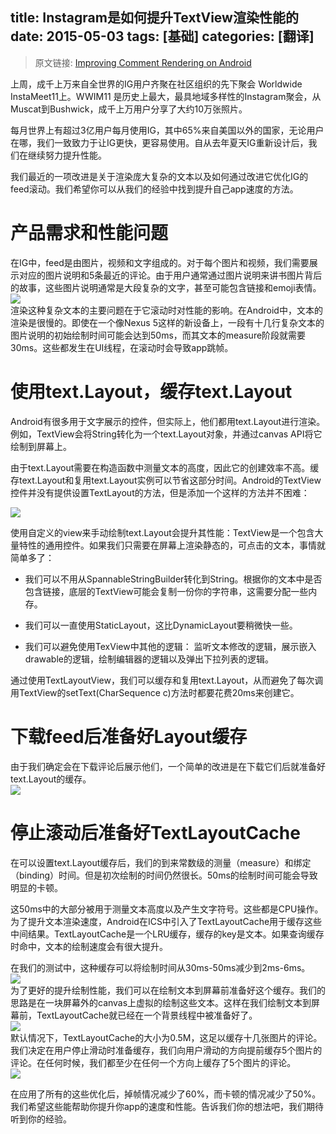 title: Instagram是如何提升TextView渲染性能的
date: 2015-05-03
tags: [基础]
categories: [翻译]
---

> 原文链接: [Improving Comment Rendering on Android](http://instagram-engineering.tumblr.com/post/114508858967/improving-comment-rendering-on-android)

上周，成千上万来自全世界的IG用户齐聚在社区组织的先下聚会 Worldwide InstaMeet11上。WWIM11 是历史上最大，最具地域多样性的Instagram聚会，从Muscat到Bushwick，成千上万用户分享了大约10万张照片。

每月世界上有超过3亿用户每月使用IG，其中65%来自美国以外的国家，无论用户在哪，我们一致致力于让IG更快，更容易使用。自从去年夏天IG重新设计后，我们在继续努力提升性能。

我们最近的一项改进是关于渲染庞大复杂的文本以及如何通过改进它优化IG的feed滚动。我们希望你可以从我们的经验中找到提升自己app速度的方法。  
<!--more-->
# 产品需求和性能问题

在IG中，feed是由图片，视频和文字组成的。对于每个图片和视频，我们需要展示对应的图片说明和5条最近的评论。由于用户通常通过图片说明来讲书图片背后的故事，这些图片说明通常是大段复杂的文字，甚至可能包含链接和emoji表情。  
![](http://codethink.me/images/how-ig-impove-textview-rendering-1.png)  
渲染这种复杂文本的主要问题在于它滚动时对性能的影响。在Android中，文本的渲染是很慢的。即使在一个像Nexus 5这样的新设备上，一段有十几行复杂文本的图片说明的初始绘制时间可能会达到50ms，而其文本的measure阶段就需要30ms。这些都发生在UI线程，在滚动时会导致app跳帧。

# 使用text.Layout，缓存text.Layout

Android有很多用于文字展示的控件，但实际上，他们都用text.Layout进行渲染。例如，TextView会将String转化为一个text.Layout对象，并通过canvas API将它绘制到屏幕上。

由于text.Layout需要在构造函数中测量文本的高度，因此它的创建效率不高。缓存text.Layout和复用text.Layout实例可以节省这部分时间。Android的TextView控件并没有提供设置TextLayout的方法，但是添加一个这样的方法并不困难：

![](http://codethink.me/images/how-ig-impove-textview-rendering-2.png)

使用自定义的view来手动绘制text.Layout会提升其性能：TextView是一个包含大量特性的通用控件。如果我们只需要在屏幕上渲染静态的，可点击的文本，事情就简单多了：

*   我们可以不用从SpannableStringBuilder转化到String。根据你的文本中是否包含链接，底层的TextView可能会复制一份你的字符串，这需要分配一些内存。

*   我们可以一直使用StaticLayout，这比DynamicLayout要稍微快一些。

*   我们可以避免使用TexView中其他的逻辑： 监听文本修改的逻辑，展示嵌入drawable的逻辑，绘制编辑器的逻辑以及弹出下拉列表的逻辑。

通过使用TextLayoutView，我们可以缓存和复用text.Layout，从而避免了每次调用TextView的setText(CharSequence c)方法时都要花费20ms来创建它。

# 下载feed后准备好Layout缓存

由于我们确定会在下载评论后展示他们，一个简单的改进是在下载它们后就准备好text.Layout的缓存。  
![](http://codethink.me/images/how-ig-impove-textview-rendering-3.png)

# 停止滚动后准备好TextLayoutCache

在可以设置text.Layout缓存后，我们的到来常数级的测量（measure）和绑定（binding）时间。但是初次绘制的时间仍然很长。50ms的绘制时间可能会导致明显的卡顿。

这50ms中的大部分被用于测量文本高度以及产生文字符号。这些都是CPU操作。为了提升文本渲染速度，Android在ICS中引入了TextLayoutCache用于缓存这些中间结果。TextLayoutCache是一个LRU缓存，缓存的key是文本。如果查询缓存时命中，文本的绘制速度会有很大提升。

在我们的测试中，这种缓存可以将绘制时间从30ms-50ms减少到2ms-6ms。  
![](http://codethink.me/images/how-ig-impove-textview-rendering-4.png)  
为了更好的提升绘制性能，我们可以在绘制文本到屏幕前准备好这个缓存。我们的思路是在一块屏幕外的canvas上虚拟的绘制这些文本。这样在我们绘制文本到屏幕前，TextLayoutCache就已经在一个背景线程中被准备好了。  
![](http://codethink.me/images/how-ig-impove-textview-rendering-5.png)  
默认情况下，TextLayoutCache的大小为0.5M，这足以缓存十几张图片的评论。我们决定在用户停止滑动时准备缓存，我们向用户滑动的方向提前缓存5个图片的评论。在任何时候，我们都至少在任何一个方向上缓存了5个图片的评论。  
![](http://codethink.me/images/how-ig-impove-textview-rendering-6.png)

在应用了所有的这些优化后，掉帧情况减少了60%，而卡顿的情况减少了50%。我们希望这些能帮助你提升你app的速度和性能。告诉我们你的想法吧，我们期待听到你的经验。